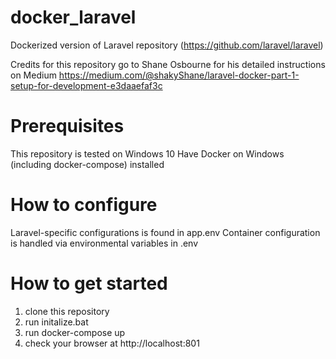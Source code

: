 # docker_laravel
Dockerized version of Laravel repository (https://github.com/laravel/laravel)

Credits for this repository go to Shane Osbourne for his detailed instructions on Medium https://medium.com/@shakyShane/laravel-docker-part-1-setup-for-development-e3daaefaf3c

# Prerequisites
This repository is tested on Windows 10
Have Docker on Windows (including docker-compose) installed

# How to configure
Laravel-specific configurations is found in app.env
Container configuration is handled via environmental variables in .env

# How to get started
1. clone this repository
2. run initalize.bat
3. run docker-compose up
4. check your browser at http://localhost:801

